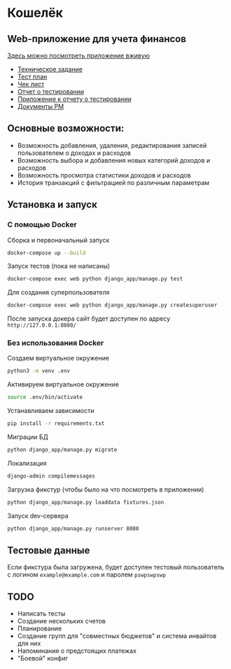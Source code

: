 # Кошелёк
## Web-приложение для учета финансов
[Здесь можно посмотреть приложение вживую](https://financeapp2021.pythonanywhere.com/finance/main/)
- [Техническое задание](https://docs.google.com/document/d/1dkKmHNVEv3XTtc6rZiyJrquisvWJdmO1o7JKO_b9_ik/)
- [Тест план](https://docs.google.com/document/d/1uujbqGMMhEJnsvm4cqkhcyzun9L5D462myncgFV3TsM/)
- [Чек лист](https://docs.google.com/spreadsheets/d/1G-8lHKCwYIZhkXT9PRRuy_p3V3uLeQa1MUd_bRwTdGM/)
- [Отчет о тестировании](https://docs.google.com/document/d/14XyGG1qOv1P9lXa-AyVrYmBnpTed6DN9aFHdSKjMEvE/)
- [Приложение к отчету о тестировании](https://docs.google.com/document/d/1lrDWGvBjzV41e0JsdDUpoELavagpmItEo15sChCqtzA/)
- [Документы PM](https://yadi.sk/d/ChnjbA7s_oMZXA/)

## Основные возможности:
- Возможность добавления, удаления, редактирования записей пользователем о доходах и расходов
- Возможность выбора и добавления новых категорий доходов и расходов
- Возможность просмотра статистики доходов и расходов
- История транзакций с фильтрацией по различным параметрам


## Установка и запуск
### С помощью Docker
Сборка и первоначальный запуск
```sh
docker-compose up --build
```

Запуск тестов (пока не написаны)
```sh
docker-compose exec web python django_app/manage.py test
```

Для создания суперпользователя
```sh
docker-compose exec web python django_app/manage.py createsuperuser
```

После запуска докера сайт будет доступен по адресу `http://127.0.0.1:8080/`

### Без использования Docker
Создаем виртуальное окружение
```sh
python3 -m venv .env
```

Активируем виртуальное окружение
```sh
source .env/bin/activate
```

Устанавливаем зависимости
```sh
pip install -r requirements.txt
```

Миграции БД
```sh
python django_app/manage.py migrate
```

Локализация
```sh
django-admin compilemessages
```

Загрузка фикстур (чтобы было на что посмотреть в приложении)
```sh
python django_app/manage.py loaddata fixtures.json
```

Запуск dev-сервера
```sh
python django_app/manage.py runserver 8080
```

## Тестовые данные
Если фикстура была загружена, будет доступен тестовый пользователь с логином `example@example.com` и паролем `pswpswpswp`

## TODO
- Написать тесты
- Создание нескольких счетов
- Планирование
- Создание групп для "совместных бюджетов" и система инвайтов для них
- Напоминания о предстоящих платежах
- "Боевой" конфиг